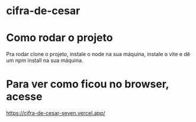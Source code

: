 # cifra-de-cesar

# Como rodar o projeto

Pra rodar clone o projeto, instale o node na sua máquina, instale o vite e dê um npm install na sua máquina.

# Para ver como ficou no browser, acesse

https://cifra-de-cesar-seven.vercel.app/
